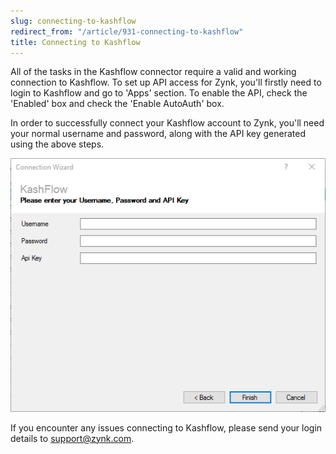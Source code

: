 ```yaml
---
slug: connecting-to-kashflow
redirect_from: "/article/931-connecting-to-kashflow"
title: Connecting to Kashflow
---
```



All of the tasks in the Kashflow connector require a valid and working connection to Kashflow. To set up API access for Zynk, you'll firstly need to login to Kashflow and go to 'Apps' section. To enable the API, check the 'Enabled' box and check the 'Enable AutoAuth' box.



In order to successfully connect your Kashflow account to Zynk, you'll need your normal username and password, along with the API key generated using the above steps.



![Kashflow Connection](/assets/images/kashflow/kashflow_connection.png)



If you encounter any issues connecting to Kashflow, please send your login details to support@zynk.com.

